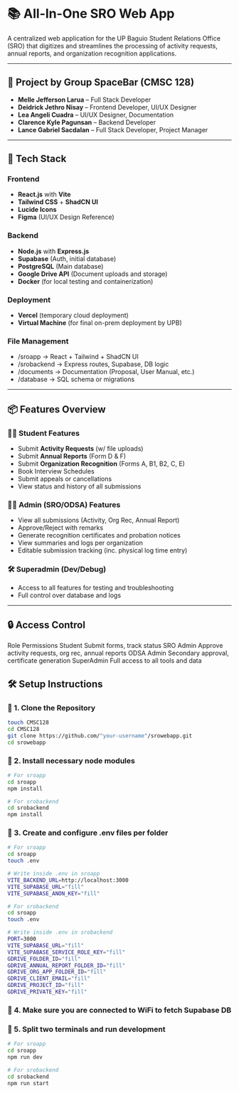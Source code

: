 # 📚 All-In-One SRO Web App

A centralized web application for the UP Baguio Student Relations Office (SRO) that digitizes and streamlines the processing of activity requests, annual reports, and organization recognition applications.

---

## 🧠 Project by Group SpaceBar (CMSC 128)

- **Melle Jefferson Larua** – Full Stack Developer
- **Deidrick Jethro Nisay** – Frontend Developer, UI/UX Designer
- **Lea Angeli Cuadra** – UI/UX Designer, Documentation
- **Clarence Kyle Pagunsan** – Backend Developer
- **Lance Gabriel Sacdalan** – Full Stack Developer, Project Manager

---

## 🚀 Tech Stack

### Frontend
- **React.js** with **Vite**
- **Tailwind CSS** + **ShadCN UI**
- **Lucide Icons**
- **Figma** (UI/UX Design Reference)

### Backend
- **Node.js** with **Express.js**
- **Supabase** (Auth, initial database)
- **PostgreSQL** (Main database)
- **Google Drive API** (Document uploads and storage)
- **Docker** (for local testing and containerization)

### Deployment
- **Vercel** (temporary cloud deployment)
- **Virtual Machine** (for final on-prem deployment by UPB)

### File Management
- /sroapp       → React + Tailwind + ShadCN UI
- /srobackend   → Express routes, Supabase, DB logic
- /documents    → Documentation (Proposal, User Manual, etc.)
- /database     → SQL schema or migrations
---

## 📦 Features Overview

### 🧑‍🎓 Student Features
- Submit **Activity Requests** (w/ file uploads)
- Submit **Annual Reports** (Form D & F)
- Submit **Organization Recognition** (Forms A, B1, B2, C, E)
- Book Interview Schedules
- Submit appeals or cancellations
- View status and history of all submissions

### 👩‍💼 Admin (SRO/ODSA) Features
- View all submissions (Activity, Org Rec, Annual Report)
- Approve/Reject with remarks
- Generate recognition certificates and probation notices
- View summaries and logs per organization
- Editable submission tracking (inc. physical log time entry)

### 🛠 Superadmin (Dev/Debug)
- Access to all features for testing and troubleshooting
- Full control over database and logs

---

## 🔒 Access Control
Role	Permissions
Student	Submit forms, track status
SRO Admin	Approve activity requests, org rec, annual reports
ODSA Admin	Secondary approval, certificate generation
SuperAdmin	Full access to all tools and data

## 🛠 Setup Instructions

### 🔧 1. Clone the Repository

```bash
touch CMSC128
cd CMSC128
git clone https://github.com/"your-username"/srowebapp.git
cd srowebapp
```

### 🔧 2. Install necessary node modules

```bash
# For sroapp
cd sroapp
npm install

# For srobackend
cd srobackend
npm install
```
### 🔧 3. Create and configure .env files per folder

```bash
# For sroapp
cd sroapp
touch .env

# Write inside .env in sroapp
VITE_BACKEND_URL=http://localhost:3000
VITE_SUPABASE_URL="fill"
VITE_SUPABASE_ANON_KEY="fill"

# For srobackend
cd sroapp
touch .env

# Write inside .env in srobackend
PORT=3000
VITE_SUPABASE_URL="fill"
VITE_SUPABASE_SERVICE_ROLE_KEY="fill"
GDRIVE_FOLDER_ID="fill"
GDRIVE_ANNUAL_REPORT_FOLDER_ID="fill"
GDRIVE_ORG_APP_FOLDER_ID="fill"
GDRIVE_CLIENT_EMAIL="fill"
GDRIVE_PROJECT_ID="fill"
GDRIVE_PRIVATE_KEY="fill"
```
### 🔧 4. Make sure you are connected to WiFi to fetch Supabase DB 

### 🔧 5. Split two terminals and run development

```bash
# For sroapp
cd sroapp
npm run dev

# For srobackend
cd srobackend
npm run start
```

